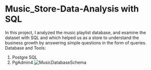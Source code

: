 # Music_Store-Data-Analysis with SQL
In this project, I analyzed the music playlist database, and examine the dataset with SQL and which helped us as a store to understand the business growth by answering simple questions in the form of queries.
Database and Tools:
1. Postgre SQL
2. PgAdmin4
![MusicDatabaseSchema](https://github.com/akzato/Music_Store-Data-Analysis/assets/135569805/d643a5c4-e62a-4890-bc01-6b6dda2e8c4e)
